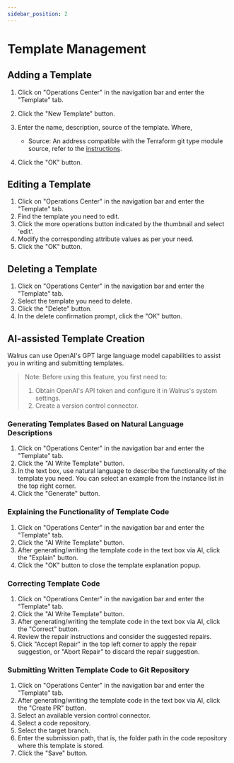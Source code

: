 ```yaml
---
sidebar_position: 2
---
```


# Template Management

## Adding a Template

1. Click on "Operations Center" in the navigation bar and enter the "Template" tab.
2. Click the "New Template" button.
3. Enter the name, description, source of the template. Where,
    - Source: An address compatible with the Terraform git type module source, refer to the [instructions](https://developer.hashicorp.com/terraform/language/modules/sources#module-sources).

4. Click the "OK" button.

## Editing a Template

1. Click on "Operations Center" in the navigation bar and enter the "Template" tab.
2. Find the template you need to edit.
3. Click the more operations button indicated by the thumbnail and select 'edit'.
4. Modify the corresponding attribute values as per your need.
5. Click the "OK" button.

## Deleting a Template

1. Click on "Operations Center" in the navigation bar and enter the "Template" tab.
2. Select the template you need to delete.
3. Click the "Delete" button.
4. In the delete confirmation prompt, click the "OK" button.

## AI-assisted Template Creation

Walrus can use OpenAI's GPT large language model capabilities to assist you in writing and submitting templates.

> Note: Before using this feature, you first need to:
> 1. Obtain OpenAI's API token and configure it in Walrus's system settings.
> 2. Create a version control connector.

### Generating Templates Based on Natural Language Descriptions

1. Click on "Operations Center" in the navigation bar and enter the "Template" tab.
2. Click the "AI Write Template" button.
3. In the text box, use natural language to describe the functionality of the template you need. You can select an example from the instance list in the top right corner.
4. Click the "Generate" button.

### Explaining the Functionality of Template Code

1. Click on "Operations Center" in the navigation bar and enter the "Template" tab.
2. Click the "AI Write Template" button.
3. After generating/writing the template code in the text box via AI, click the "Explain" button.
4. Click the "OK" button to close the template explanation popup.

### Correcting Template Code

1. Click on "Operations Center" in the navigation bar and enter the "Template" tab.
2. Click the "AI Write Template" button.
3. After generating/writing the template code in the text box via AI, click the "Correct" button.
4. Review the repair instructions and consider the suggested repairs.
5. Click "Accept Repair" in the top left corner to apply the repair suggestion, or "Abort Repair" to discard the repair suggestion.

### Submitting Written Template Code to Git Repository

1. Click on "Operations Center" in the navigation bar and enter the "Template" tab.
2. After generating/writing the template code in the text box via AI, click the "Create PR" button.
3. Select an available version control connector.
4. Select a code repository.
5. Select the target branch.
6. Enter the submission path, that is, the folder path in the code repository where this template is stored.
7. Click the "Save" button.